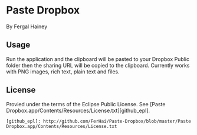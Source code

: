 Paste Dropbox
=============

By Fergal Hainey

Usage
-----

Run the application and the clipboard will be pasted to your Dropbox Public folder then the sharing URL will be copied to the clipboard. Currently works with PNG images, rich text, plain text and files.

License 
-------

Provied under the terms of the Eclipse Public License. See [Paste Dropbox.app/Contents/Resources/License.txt][github_epl].

    [github_epl]: http://github.com/FerHai/Paste-Dropbox/blob/master/Paste Dropbox.app/Contents/Resources/License.txt

